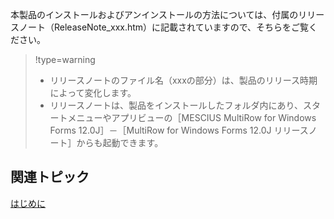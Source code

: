 
本製品のインストールおよびアンインストールの方法については、付属のリリースノート（ReleaseNote\_xxx.htm）に記載されていますので、そちらをご覧ください。


> !type=warning
>
> *   リリースノートのファイル名（xxxの部分）は、製品のリリース時期によって変化します。
> *   リリースノートは、製品をインストールしたフォルダ内にあり、スタートメニューやアプリビューの［MESCIUS MultiRow for Windows Forms 12.0J］－［MultiRow for Windows Forms 12.0J リリースノート］からも起動できます。

## 関連トピック

[はじめに](gcdocsite__documentlink?toc-item-id=3d175a1a-2d32-483f-88d2-63a0278ba40f)